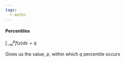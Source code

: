 ```yaml
---
tags:
  - maths
---
```

#### Percentiles
$\int^p_{-\infty} f(x) dx = q$


Gives us the value, $p$, within which $q$ percentile occurs